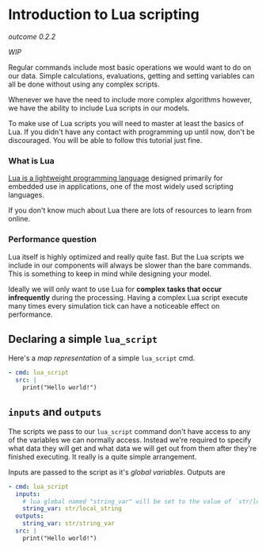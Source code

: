 # Introduction to Lua scripting

*outcome 0.2.2*

*WIP*

Regular commands include most basic operations we would want to do on our data.
Simple calculations, evaluations, getting and setting variables can all be done
without using any complex scripts.  

Whenever we have the need to include more complex algorithms however, we have
the ability to include Lua scripts in our models.

To make use of Lua scripts you will need to master at least the basics of Lua.
If you didn't have any contact with programming up until now, don't be discouraged.
You will be able to follow this tutorial just fine.


### What is Lua

<a href="https://en.wikipedia.org/wiki/Lua_(programming_language)">
Lua is a lightweight programming language</a> designed primarily for embedded use
in applications, one of the most widely used scripting languages.

If you don't know much about Lua there are lots of resources to learn from online.


### Performance question

Lua itself is highly optimized and really quite fast. But the Lua scripts
we include in our components will always be slower than the bare commands.
This is something to keep in mind while designing your model.

Ideally we will only want to use Lua for **complex tasks that occur
infrequently** during the processing. Having a complex Lua script execute many
times every simulation tick can have a noticeable effect on performance.


## Declaring a simple `lua_script`

Here's a *map representation* of a simple `lua_script` cmd.

```yaml
- cmd: lua_script
  src: |
    print("Hello world!")
```


## `inputs` and `outputs`

The scripts we pass to our `lua_script` command don't have access to any of the
variables we can normally access. Instead we're required to specify what data
they will get and what data we will get out from them after they're finished
executing. It really is a quite simple arrangement.

Inputs are passed to the script as it's *global variables*. Outputs are


```yaml
- cmd: lua_script
  inputs:
    # lua global named "string_var" will be set to the value of `str/local_string`
    string_var: str/local_string
  outputs:
    string_var: str/string_var
  src: |
    print("Hello world!")
```
